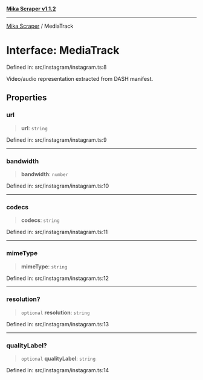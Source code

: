 [**Mika Scraper v1.1.2**](../README.md)

***

[Mika Scraper](../README.md) / MediaTrack

# Interface: MediaTrack

Defined in: src/instagram/instagram.ts:8

Video/audio representation extracted from DASH manifest.

## Properties

### url

> **url**: `string`

Defined in: src/instagram/instagram.ts:9

***

### bandwidth

> **bandwidth**: `number`

Defined in: src/instagram/instagram.ts:10

***

### codecs

> **codecs**: `string`

Defined in: src/instagram/instagram.ts:11

***

### mimeType

> **mimeType**: `string`

Defined in: src/instagram/instagram.ts:12

***

### resolution?

> `optional` **resolution**: `string`

Defined in: src/instagram/instagram.ts:13

***

### qualityLabel?

> `optional` **qualityLabel**: `string`

Defined in: src/instagram/instagram.ts:14
